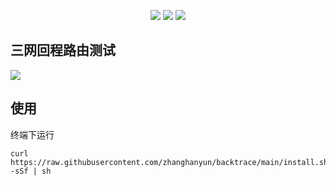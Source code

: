 <p align="center">
 <img src="https://github.com/zhanghanyun/backtrace/workflows/Go/badge.svg">
 <img src="https://img.shields.io/github/license/zhanghanyun/backtrace?color=blueviolet">
 <img src="https://hitscounter.dev/api/hit?url=https%3A%2F%2Fgithub.com%2Fzhanghanyun%2Fbacktrace&label=Backtrace&icon=github&color=%230d6efd">
</p>

## 三网回程路由测试
![](https://raw.githubusercontent.com/zhanghanyun/backtrace/main/assets/test.png)

## 使用
终端下运行
```shell
curl https://raw.githubusercontent.com/zhanghanyun/backtrace/main/install.sh -sSf | sh
```
